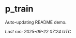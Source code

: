 # p_train

Auto-updating README demo.

<!--START_SECTION:status-->
_Last run: 2025-09-22 07:24 UTC_
<!--END_SECTION:status-->




































































































































































































































































































































































































































































































































































































































































































